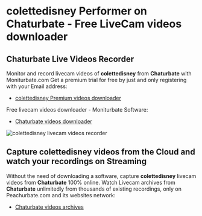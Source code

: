 # colettedisney Performer on Chaturbate - Free LiveCam videos downloader

## Chaturbate Live Videos Recorder

Monitor and record livecam videos of **colettedisney** from **Chaturbate** with Moniturbate.com
Get a premium trial for free by just and only registering with your Email address:
* [colettedisney Premium videos downloader](https://moniturbate.com/request-demo-licence-key.html)

Free livecam videos downloader - Moniturbate Software:
* [Chaturbate videos downloader](https://moniturbate.com/moniturbate-download-software.html)

![colettedisney livecam videos recorder](https://peachurnet.com/templates/moniturbate-software.png)


## Capture colettedisney videos from the Cloud and watch your recordings on Streaming

Without the need of downloading a software, capture **colettedisney** livecam videos from **Chaturbate** 100% online.
Watch Livecam archives from **Chaturbate** unlimitedly from thousands of existing recordings, only on Peachurbate.com and its websites network:
* [Chaturbate videos archives](https://peachurnet.com/)